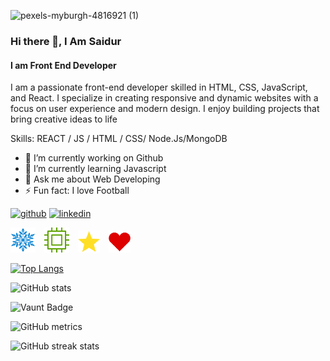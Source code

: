 ![pexels-myburgh-4816921 (1)](https://github.com/user-attachments/assets/731b1f3b-4865-43fb-8fb7-be78b58418f1)
### Hi there 👋, I Am Saidur
#### I am Front End Developer


I am a passionate front-end developer skilled in HTML, CSS, JavaScript, and React. I specialize in creating responsive and dynamic websites with a focus on user experience and modern design. I enjoy building projects that bring creative ideas to life

Skills: REACT / JS / HTML / CSS/ Node.Js/MongoDB

- 🔭 I’m currently working on Github 
- 🌱 I’m currently learning Javascript 
- 💬 Ask me about Web Developing 
- ⚡ Fun fact: I love Football 


[<img src='https://cdn.jsdelivr.net/npm/simple-icons@3.0.1/icons/github.svg' alt='github' height='40'>](https://github.com/Saidur289)  [<img src='https://cdn.jsdelivr.net/npm/simple-icons@3.0.1/icons/linkedin.svg' alt='linkedin' height='40'>](https://www.linkedin.com/in/Saidur/)  

<a href='https://archiveprogram.github.com/'><img src='https://raw.githubusercontent.com/acervenky/animated-github-badges/master/assets/acbadge.gif' width='40' height='40'></a> <a href='https://docs.github.com/en/developers'><img src='https://raw.githubusercontent.com/acervenky/animated-github-badges/master/assets/devbadge.gif' width='40' height='40'></a> <a href='https://stars.github.com/'><img src='https://raw.githubusercontent.com/acervenky/animated-github-badges/master/assets/starbadge.gif' width='35' height='35'></a> <a href='https://docs.github.com/en/github/supporting-the-open-source-community-with-github-sponsors'><img src='https://raw.githubusercontent.com/acervenky/animated-github-badges/master/assets/sponsorbadge.gif' width='35' height='35'></a> 

[![Top Langs](https://github-readme-stats.vercel.app/api/top-langs/?username=Saidur289)](https://github.com/anuraghazra/github-readme-stats)

![GitHub stats](https://github-readme-stats.vercel.app/api?username=Saidur289&show_icons=true&count_private=true)  

![Vaunt Badge](https://api.vaunt.dev/v1/github/entities/Saidur289/contributions?format=svg&private=true)  

![GitHub metrics](https://metrics.lecoq.io/Saidur289)  

![GitHub streak stats](https://streak-stats.demolab.com/?user=Saidur289)  

